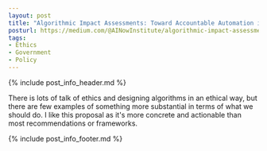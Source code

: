 ```yaml
---
layout: post
title: "Algorithmic Impact Assessments: Toward Accountable Automation in Public Agencies"
posturl: https://medium.com/@AINowInstitute/algorithmic-impact-assessments-toward-accountable-automation-in-public-agencies-bd9856e6fdde
tags:
- Ethics
- Government
- Policy
---
```


{% include post_info_header.md %}

There is lots of talk of ethics and designing algorithms in an ethical way, but there are few examples of something more substantial in terms of what we should do. I like this proposal as it's more concrete and actionable than most recommendations or frameworks.

<!--more-->
{% include post_info_footer.md %}
